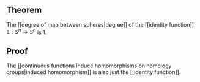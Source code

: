## Theorem
The [[degree of map between spheres|degree]] of the [[identity function]] $\mathbb 1: S^n\to S^n$ is 1.
## Proof
The [[continuous functions induce homomorphisms on homology groups|induced homomorphism]] is also just the [[identity function]].